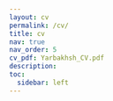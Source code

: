 ```yaml
---
layout: cv
permalink: /cv/
title: cv
nav: true
nav_order: 5
cv_pdf: Yarbakhsh_CV.pdf
description: 
toc:
  sidebar: left
---
```

